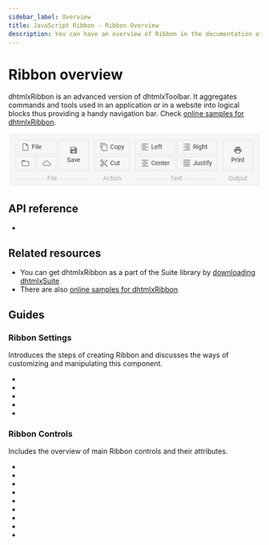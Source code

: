```yaml
---
sidebar_label: Overview
title: JavaScript Ribbon - Ribbon Overview  
description: You can have an overview of Ribbon in the documentation of the DHTMLX JavaScript UI library. Browse developer guides and API reference, try out code examples and live demos, and download a free 30-day evaluation version of DHTMLX Suite 7.
---
```


# Ribbon overview

dhtmlxRibbon is an advanced version of dhtmlxToolbar. It aggregates commands and tools used in an application or in a website into logical blocks thus providing a handy navigation bar. Check [online samples for dhtmlxRibbon](https://docs.dhtmlx.com/suite/samples/ribbon/).

![](../assets/ribbon/ribbon_front.png)

## API reference

- [](ribbon/api/api_overview.md)

## Related resources

- You can get dhtmlxRibbon as a part of the Suite library by [downloading dhtmlxSuite](https://dhtmlx.com/docs/products/dhtmlxSuite/download.shtml)
- There are also [online samples for dhtmlxRibbon](https://docs.dhtmlx.com/suite/samples/ribbon/)  

## Guides

### Ribbon Settings

Introduces the steps of creating Ribbon and discusses the ways of customizing and manipulating this component.

- [](ribbon/how_to_start.md)
- [](ribbon/loading_json.md)
- [](ribbon/operating_ribbon.md)
- [](ribbon/fa_icons.md)
- [](ribbon/handling_events.md)

### Ribbon Controls

Includes the overview of main Ribbon controls and their attributes.

- [](ribbon/block.md)
- [](ribbon/button.md)
- [](ribbon/customhtmlbutton.md)
- [](ribbon/image_button.md)
- [](ribbon/input.md)
- [](ribbon/selectbutton.md)
- [](ribbon/separator.md)
- [](ribbon/spacer.md)
- [](ribbon/title.md)
